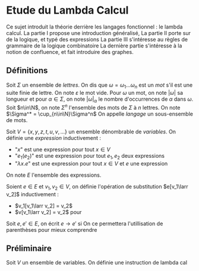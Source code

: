 # Etude du Lambda Calcul

Ce sujet introduit la théorie derrière les langages fonctionnel : le lambda calcul.
La partie I propose une introduction généralisé,
La partie II porte sur de la logique, et typé des expressions
La partie III s'intéresse au règles de grammaire de la logique combinatoire
La dernière partie s'intéresse à la notion de confluence, et fait introduire des graphes.

## Définitions

Soit $\Sigma$ un ensemble de *lettres*. On dis que $\omega=\omega_1...\omega_n$ est un *mot* s'il est une suite finie de lettre. On note $\varepsilon$ le mot vide.
 Pour $\omega$ un mot, on note $|\omega|$ sa longueur et pour $\alpha\in\Sigma$, on note $|\omega|_\alpha$ le nombre d'occurrences de $\alpha$ dans $\omega$.
 Soit $n\in\N$, on note $\Sigma^n$ l'ensemble des mots de $\Sigma$ à $n$ lettres. On note $\Sigma^* = \cup_{n\in\N}\Sigma^n$
On appelle *langage* un sous-ensemble de mots.

Soit $V=\{x,y,z,t,u,v,...\}$ un ensemble dénombrable de *variables*.
On définie une *expression* inductivement :
 - "$x$" est une expression pour tout $x\in V$
 - "$e_1(e_2)$" est une expression pour tout $e_1,e_2$ deux expressions
 - "$\lambda x.e$" est une expression pour tout $x\in V$ et $e$ une expression

On note $E$ l'ensemble des expressions.

Soient $e\in E$ et $v_1,v_2\in V$, on définie l'opération de substitution $e[v_1\larr v_2]$ inductivement :
 - $v_1[v_1\larr v_2] = v_2$
 - $v[v_1\larr v_2] = v_2$ pour 

Soit $e,e'\in E$, on écrit $e\to e'$ si
On ce permettera l'utillisation de parenthèses pour mieux comprendre

## Préliminaire


Soit $V$ un ensemble de variables. 
On définie une instruction de lambda cal
<!--stackedit_data:
eyJoaXN0b3J5IjpbLTE2MDczNTkyMTIsMjAxOTgzNzA1OSw0OD
I4MDI3MzksLTIwODg3NDY2MTJdfQ==
-->